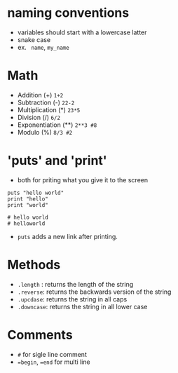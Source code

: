 # naming conventions
- variables should start with a lowercase latter 
- snake case 
- ex. ``` name```, ```my_name```

# Math
- Addition (+) ```1+2``` 
- Subtraction (-) ```22-2```
- Multiplication (*) ```23*5```
- Division (/) ```6/2```
- Exponentiation (**) ```2**3 #8```
- Modulo (%) ```8/3 #2```



# 'puts' and 'print'
- both for priting what you give it to the screen
 ```
puts "hello world"
print "hello"
print "world"

# hello world
# helloworld
```
- ```puts``` adds a new link after printing.

# Methods
- ```.length``` : returns the length of the string
- ```.reverse```: returns the backwards version of the string
- ```.upcdase```: returns the string in all caps
- ```.downcase```: returns the string in all lower case

# Comments
- ```#``` for sigle line comment
- ```=begin```,  ```=end``` for multi line
